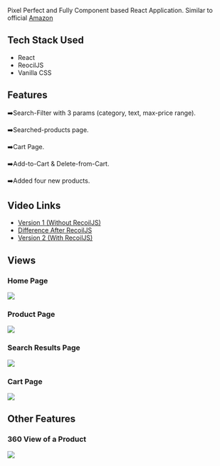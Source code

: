 Pixel Perfect and Fully Component based React Application. Similar to official [Amazon](https://www.amazon.in/)

## Tech Stack Used

- React
- ReocilJS
- Vanilla CSS

## Features

➡️Search-Filter with 3 params (category, text, max-price range).

➡️Searched-products page.

➡️Cart Page.

➡️Add-to-Cart & Delete-from-Cart.

➡️Added four new products.

## Video Links

- [Version 1 (Without RecoilJS)](https://www.youtube.com/watch?v=i4AHrKErNyk&list=PLgSNzrXIGnTpvxguSSNluQLR5kRNnpVmv&index=1)
- [Difference After RecoilJS](https://www.youtube.com/watch?v=NoXu23FxxKQ&list=PLgSNzrXIGnTpvxguSSNluQLR5kRNnpVmv&index=2)
- [Version 2 (With RecoilJS)](https://www.youtube.com/watch?v=qptFmxAa4IM&list=PLgSNzrXIGnTpvxguSSNluQLR5kRNnpVmv&index=3)

## Views

### Home Page

<img src="./views/1.png">

### Product Page

<img src="./views/2.png">

### Search Results Page

<img src="./views/3.png">

### Cart Page

<img src="./views/4.png">

## Other Features

### 360 View of a Product

<img src="./views/360 product gif.gif">
